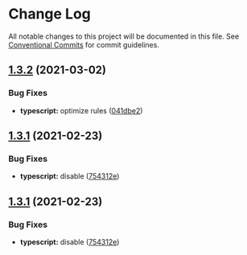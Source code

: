 # Change Log

All notable changes to this project will be documented in this file.
See [Conventional Commits](https://conventionalcommits.org) for commit guidelines.

## [1.3.2](https://github.com/eeoy/eslint-config/compare/@eeoy/eslint-config-typescript@1.3.1...@eeoy/eslint-config-typescript@1.3.2) (2021-03-02)


### Bug Fixes

* **typescript:** optimize rules ([041dbe2](https://github.com/eeoy/eslint-config/commit/041dbe2be2d108c8681d1d275fb853db9053f66a))





## [1.3.1](https://github.com/eeoy/eslint-config/compare/@eeoy/eslint-config-typescript@1.3.0...@eeoy/eslint-config-typescript@1.3.1) (2021-02-23)


### Bug Fixes

* **typescript:** disable ([754312e](https://github.com/eeoy/eslint-config/commit/754312e241f6ef4a91cc6c985de6dc71ee0c97b5))





## [1.3.1](https://github.com/eeoy/eslint-config/compare/@eeoy/eslint-config-typescript@1.3.0...@eeoy/eslint-config-typescript@1.3.1) (2021-02-23)


### Bug Fixes

* **typescript:** disable ([754312e](https://github.com/eeoy/eslint-config/commit/754312e241f6ef4a91cc6c985de6dc71ee0c97b5))
